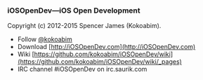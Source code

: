 ### iOSOpenDev—iOS Open Development
Copyright (c) 2012-2015 Spencer James (Kokoabim).

* Follow [@kokoabim](https://twitter.com/kokoabim)
* Download [http://iOSOpenDev.com](http://iOSOpenDev.com)
* Wiki [https://github.com/kokoabim/iOSOpenDev/wiki](https://github.com/kokoabim/iOSOpenDev/wiki/_pages)
* IRC channel #iOSOpenDev on irc.saurik.com
